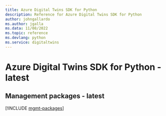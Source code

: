 ```yaml
---
title: Azure Digital Twins SDK for Python
description: Reference for Azure Digital Twins SDK for Python
author: johngallardo
ms.author: jgalla
ms.data: 11/08/2022
ms.topic: reference
ms.devlang: python
ms.service: digitaltwins
---
```

# Azure Digital Twins SDK for Python - latest

## Management packages - latest
[!INCLUDE [mgmt-packages](digital-twins-mgmt-index.md)]
